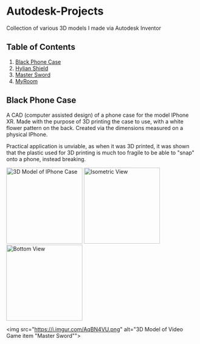 # Autodesk-Projects
Collection of various 3D models I made via Autodesk Inventor

## Table of Contents

1. [Black Phone Case](#phonecase)
2. [Hylian Shield](#shield)
3. [Master Sword](#sword)
4. [MyRoom](#room)

## Black Phone Case

A CAD (computer assisted design) of a phone case for the model IPhone XR. Made with the purpose of 3D printing the case to use, with a white flower pattern on the back. Created via the dimensions measured on a physical IPhone.

Practical application is unviable, as when it was 3D printed, it was shown that the plastic used for 3D printing is much too fragile to be able to "snap" onto a phone, instead breaking.

<img src = "https://i.imgur.com/NVCtTs0.png" alt="3D Model of IPhone Case" width="200"> 

<img src = "https://i.imgur.com/fyBAoFk.png" alt="Isometric View" width="200"> 

<img src = "https://i.imgur.com/nYXJ8Pu.png" alt = "Bottom View" width="200">

<img src="https://i.imgur.com/AqBN4VU.png" alt="3D Model of Video Game item \"Master Sword\"">

